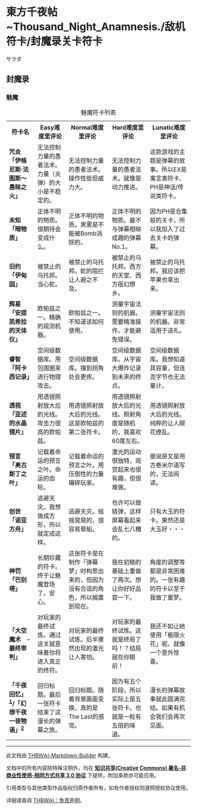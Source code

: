 # 東方千夜帖~Thousand_Night_Anamnesis./敌机符卡/封魔录关卡符卡

<!-- source html: G:\repos\THBWiki-Markdown-Builder\THBWikiMarkdown\Temp\main\c\c0\ns0%3A%E6%9D%B1%E6%96%B9%E5%8D%83%E5%A4%9C%E5%B8%96%7EThousand_Night_Anamnesis%2E%2F%E6%95%8C%E6%9C%BA%E7%AC%A6%E5%8D%A1%2F%E5%B0%81%E9%AD%94%E5%BD%95%E5%85%B3%E5%8D%A1%E7%AC%A6%E5%8D%A1.html -->

サラダ

## 封魔录
### 魅魔

<table>
<caption>魅魔符卡列表
</caption>
<tbody><tr>
<th>符卡名</th>
<th>Easy难度里评论</th>
<th>Normal难度里评论</th>
<th>Hard难度里评论</th>
<th>Lunatic难度里评论
</th></tr>
<tr>
<td><b>咒炎「伊格尼斯·法图斯～愚昧之火」</b></td>
<td>无法控制力量的愚者法术。力量（炎弹）的大小是不稳定的。</td>
<td>无法控制力量的愚者法术。操作性低但威力大。</td>
<td>无法控制力量的愚者法术。就像是动力推进。</td>
<td>这款游戏的主题是弹幕的故事。所以EX是寓言类符卡、PH是神话/传说类符卡。
</td></tr>
<tr>
<td><b>未知「暗物质」</b></td>
<td>正体不明的物质。很期待会变成什么。</td>
<td>正体不明的物质。黑雾是不能被Bomb消除的。</td>
<td>正体不明的物质。最不与弹幕相映成趣的弹幕No.1。</td>
<td>因为PH是合集般的关卡，所以我加入了过去关卡的弹幕。
</td></tr>
<tr>
<td><b>旧约「伊甸园」</b></td>
<td>被禁止的乌托邦。当心蛇。</td>
<td>被禁止的乌托邦。蛇的阻拦让人避之不及。</td>
<td>被禁止的乌托邦。西方的天堂、西方版幻想乡。</td>
<td>被禁止的乌托邦。我应该把苹果也拿出来。
</td></tr>
<tr>
<td><b>辉星「安提凯希拉的天体仪」</b></td>
<td>欧帕兹之一。精确的观测机器。</td>
<td>欧帕兹之一。不知道该如何使用。</td>
<td>测量宇宙法则的机器。需要精准操作，才能避免错误。</td>
<td>测量宇宙法则的机器。非常适用于送礼。
</td></tr>
<tr>
<td><b>睿智「阿卡西记录」</b></td>
<td>空间级数据库。用包围圈来进行物理攻击。</td>
<td>空间级数据库。撞到拐角处会更疼。</td>
<td>空间级数据库。从宇宙大爆炸记录到未来的终点。</td>
<td>空间级数据库。我想知道其容量，但连尧字节也无法量计。
</td></tr>
<tr>
<td><b>透视「亚述的水晶镜片」</b></td>
<td>用透镜照射放大后的光线。攻击力很高的欧帕兹。</td>
<td>用透镜照射放大后的光线。这是欧帕兹的第二张符卡。</td>
<td>用透镜照射放大后的光线。照射角度是随机的，我喜欢60度左右。</td>
<td>用透镜照射放大后的光线。纯粹的让人眼花缭乱。
</td></tr>
<tr>
<td><b>预言「奥古斯丁之叶」</b></td>
<td>记载着命运的预言之叶。命运的齿轮。</td>
<td>记载着命运的预言之叶。用压倒性的力量碾碎玩家。</td>
<td>激光的运动很独特，观赏起来也很有趣，但很难做。</td>
<td>据说原文是用古泰米尔语写的，无法阅读。
</td></tr>
<tr>
<td><b>创世「诺亚方舟」</b></td>
<td>逃避天灾。我想做成方形，所以就定成这样。</td>
<td>逃避天灾。摇摇晃晃的，很容易晕船。</td>
<td>也许可以做链弹，这样屏幕看起来会乱七八糟的。</td>
<td>只有大玉的符卡。果然还是大玉好・・・
</td></tr>
<tr>
<td><b>神罚「巴别塔」</b></td>
<td>长期珍藏的符卡。终于让魅魔登场了，安心。</td>
<td>这张符卡是在制作「弹幕梦」时构思出来的，但因为没有合适的角色，所以搁置到现在。</td>
<td>我在初稿的基础上重做了两次。想让你好好品尝一下。</td>
<td>角度的调整等都是非常困难的。一张有趣的符卡以至于我做了噩梦。
</td></tr>
<tr>
<td><b>「大空魔术　-最终审判」</b></td>
<td>对玩家的最终试炼。通过这关就意味着你将进入真正的终符。</td>
<td>对玩家的最终试炼。后半骤然出现的激光让人害怕。</td>
<td>对玩家的最终试炼。这就是终局了吗！？结局就在你眼前！</td>
<td>我还不如让她使用「极限火花」呢。就像一个意外惊喜。
</td></tr>
<tr>
<td><b>「千夜回忆」<sup id="cite_ref-1" class="reference"><a href="#cite_note-1">1</a></sup>/「幻想千夜一夜物语」<sup id="cite_ref-2" class="reference"><a href="#cite_note-2">2</a></sup></b></td>
<td>回归标题。最后一张符卡结束了这漫长的弹幕之旅。</td>
<td>回归标题。随着背景画面变换，真的是The Last的感觉。</td>
<td>因为有五个阶段，所以实际上是五张符卡。也就是一粒有五倍的味道。</td>
<td>漫长的弹幕故事就此圆满完结。如果有机会我们会再次见面。
</td></tr></tbody></table>



[^cite_note-1]: E，N难度下的名称，其符卡英文名为游戏副标题





---

此文档由 [THBWiki-Markdown-Builder](https://github.com/Delsin-Yu/THBWiki-Markdown-Builder) 构建。

文档中的所有内容除特殊注明外，均在 [**知识共享(Creative Commons) 署名-非商业性使用-相同方式共享 3.0 协议**](https://creativecommons.org/licenses/by-sa/3.0/deed.zh-hans) 下提供，附加条款亦可能应用。

引用类型与其他类型作品版权归原作者所有，如有作者授权则遵照授权协议使用。

详细请查阅 [THBWiki：免责声明](https://thbwiki.cc/THBWiki:%E5%85%8D%E8%B4%A3%E5%A3%B0%E6%98%8E)。

